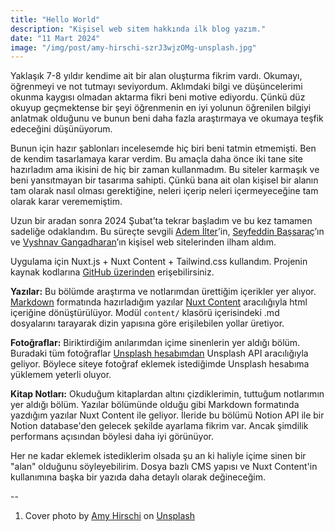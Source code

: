 ```yaml
---
title: "Hello World"
description: "Kişisel web sitem hakkında ilk blog yazım."
date: "11 Mart 2024"
image: "/img/post/amy-hirschi-szrJ3wjzOMg-unsplash.jpg"
---
```

Yaklaşık 7-8 yıldır kendime ait bir alan oluşturma fikrim vardı. Okumayı, öğrenmeyi ve not tutmayı seviyordum. Aklımdaki bilgi ve düşüncelerimi okunma kaygısı olmadan aktarma fikri beni motive ediyordu. Çünkü düz okuyup geçmektense bir şeyi öğrenmenin en iyi yolunun öğrenilen bilgiyi anlatmak olduğunu ve bunun beni daha fazla araştırmaya ve okumaya teşfik edeceğini düşünüyorum.

Bunun için hazır şablonları incelesemde hiç biri beni tatmin etmemişti. Ben de kendim tasarlamaya karar verdim. Bu amaçla daha önce iki tane site hazırladım ama ikisini de hiç bir zaman kullanmadım. Bu siteler karmaşık ve beni yansıtmayan bir tasarıma sahipti. Çünkü bana ait olan kişisel bir alanın tam olarak nasıl olması gerektiğine, neleri içerip neleri içermeyeceğine tam olarak karar verememiştim.

Uzun bir aradan sonra 2024 Şubat’ta tekrar başladım ve bu kez tamamen sadeliğe odaklandım. Bu süreçte sevgili [Adem İlter](https://ademilter.com/)’in, [Seyfeddin Başsaraç](https://seyfedd.in/)’ın ve [Vyshnav Gangadharan](https://vyshnav.xyz/)’ın kişisel web sitelerinden ilham aldım.

Uygulama için Nuxt.js + Nuxt Content + Tailwind.css kullandım. Projenin kaynak kodlarına [GitHub üzerinden](https://github.com/bedirdemir/bedirdemir.com) erişebilirsiniz.

**Yazılar:** Bu bölümde araştırma ve notlarımdan ürettiğim içerikler yer alıyor. [Markdown](https://tr.wikipedia.org/wiki/Markdown) formatında hazırladığım yazılar [Nuxt Content](https://content.nuxt.com/) aracılığıyla html içeriğine dönüştürülüyor. Modül `content/` klasörü içerisindeki .md dosyalarını tarayarak dizin yapısına göre erişilebilen yollar üretiyor.

**Fotoğraflar:** Biriktirdiğim anılarımdan içime sinenlerin yer aldığı bölüm. Buradaki tüm fotoğraflar [Unsplash hesabımdan](https://unsplash.com/@bedirdemir) Unsplash API aracılığıyla geliyor. Böylece siteye fotoğraf eklemek istediğimde Unsplash hesabıma yüklemem yeterli oluyor.

**Kitap Notları:** Okuduğum kitaplardan altını çizdiklerimin, tuttuğum notlarımın yer aldığı bölüm. Yazılar bölümünde olduğu gibi Markdown formatında yazdığım yazılar Nuxt Content ile geliyor. İleride bu bölümü Notion API ile bir Notion database'den gelecek şekilde ayarlama fikrim var. Ancak şimdilik performans açısından böylesi daha iyi görünüyor.

Her ne kadar eklemek istediklerim olsada şu an ki haliyle içime sinen bir "alan" olduğunu söyleyebilirim. Dosya bazlı CMS yapısı ve Nuxt Content'in kullanımına başka bir yazıda daha detaylı olarak değineceğim.

--

1. Cover photo by [Amy Hirschi](https://unsplash.com/@amyhirschi?utm_content=creditCopyText&utm_medium=referral&utm_source=unsplash) on [Unsplash](https://unsplash.com/photos/a-keyboard-and-a-mouse-on-a-desk-szrJ3wjzOMg?utm_content=creditCopyText&utm_medium=referral&utm_source=unsplash)
